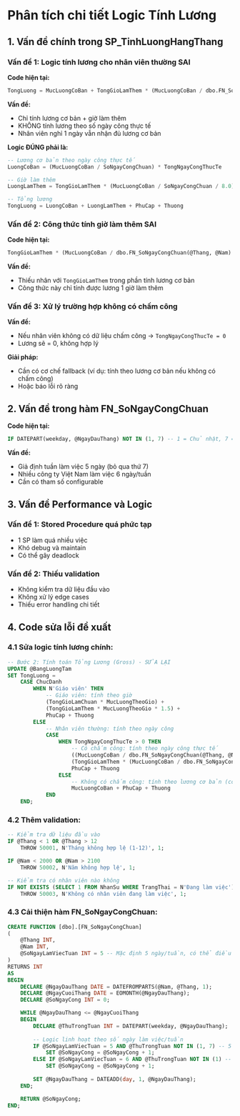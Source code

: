 # Phân tích chi tiết Logic Tính Lương

## 1. Vấn đề chính trong SP_TinhLuongHangThang

### Vấn đề 1: Logic tính lương cho nhân viên thường SAI

**Code hiện tại:**
```sql
TongLuong = MucLuongCoBan + TongGioLamThem * (MucLuongCoBan / dbo.FN_SoNgayCongChuan(@Thang, @Nam) / 8.0) * 1.5
```

**Vấn đề:**
- Chỉ tính lương cơ bản + giờ làm thêm
- KHÔNG tính lương theo số ngày công thực tế
- Nhân viên nghỉ 1 ngày vẫn nhận đủ lương cơ bản

**Logic ĐÚNG phải là:**
```sql
-- Lương cơ bản theo ngày công thực tế
LuongCoBan = (MucLuongCoBan / SoNgayCongChuan) * TongNgayCongThucTe

-- Giờ làm thêm
LuongLamThem = TongGioLamThem * (MucLuongCoBan / SoNgayCongChuan / 8.0) * 1.5

-- Tổng lương
TongLuong = LuongCoBan + LuongLamThem + PhuCap + Thuong
```

### Vấn đề 2: Công thức tính giờ làm thêm SAI

**Code hiện tại:**
```sql
TongGioLamThem * (MucLuongCoBan / dbo.FN_SoNgayCongChuan(@Thang, @Nam) / 8.0) * 1.5
```

**Vấn đề:**
- Thiếu nhân với `TongGioLamThem` trong phần tính lương cơ bản
- Công thức này chỉ tính được lương 1 giờ làm thêm

### Vấn đề 3: Xử lý trường hợp không có chấm công

**Vấn đề:**
- Nếu nhân viên không có dữ liệu chấm công → `TongNgayCongThucTe = 0`
- Lương sẽ = 0, không hợp lý

**Giải pháp:**
- Cần có cơ chế fallback (ví dụ: tính theo lương cơ bản nếu không có chấm công)
- Hoặc báo lỗi rõ ràng

## 2. Vấn đề trong hàm FN_SoNgayCongChuan

**Code hiện tại:**
```sql
IF DATEPART(weekday, @NgayDauThang) NOT IN (1, 7) -- 1 = Chủ nhật, 7 = Thứ bảy
```

**Vấn đề:**
- Giả định tuần làm việc 5 ngày (bỏ qua thứ 7)
- Nhiều công ty Việt Nam làm việc 6 ngày/tuần
- Cần có tham số configurable

## 3. Vấn đề Performance và Logic

### Vấn đề 1: Stored Procedure quá phức tạp
- 1 SP làm quá nhiều việc
- Khó debug và maintain
- Có thể gây deadlock

### Vấn đề 2: Thiếu validation
- Không kiểm tra dữ liệu đầu vào
- Không xử lý edge cases
- Thiếu error handling chi tiết

## 4. Code sửa lỗi đề xuất

### 4.1 Sửa logic tính lương chính:

```sql
-- Bước 2: Tính toán Tổng Lương (Gross) - SỬA LẠI
UPDATE @BangLuongTam
SET TongLuong = 
    CASE ChucDanh
        WHEN N'Giáo viên' THEN 
            -- Giáo viên: tính theo giờ
            (TongGioLamChuan * MucLuongTheoGio) + 
            (TongGioLamThem * MucLuongTheoGio * 1.5) + 
            PhuCap + Thuong
        ELSE 
            -- Nhân viên thường: tính theo ngày công
            CASE 
                WHEN TongNgayCongThucTe > 0 THEN
                    -- Có chấm công: tính theo ngày công thực tế
                    ((MucLuongCoBan / dbo.FN_SoNgayCongChuan(@Thang, @Nam)) * TongNgayCongThucTe) +
                    (TongGioLamThem * (MucLuongCoBan / dbo.FN_SoNgayCongChuan(@Thang, @Nam) / 8.0) * 1.5) +
                    PhuCap + Thuong
                ELSE
                    -- Không có chấm công: tính theo lương cơ bản (có thể cần điều chỉnh)
                    MucLuongCoBan + PhuCap + Thuong
            END
    END;
```

### 4.2 Thêm validation:

```sql
-- Kiểm tra dữ liệu đầu vào
IF @Thang < 1 OR @Thang > 12
    THROW 50001, N'Tháng không hợp lệ (1-12)', 1;

IF @Nam < 2000 OR @Nam > 2100
    THROW 50002, N'Năm không hợp lệ', 1;

-- Kiểm tra có nhân viên nào không
IF NOT EXISTS (SELECT 1 FROM NhanSu WHERE TrangThai = N'Đang làm việc')
    THROW 50003, N'Không có nhân viên đang làm việc', 1;
```

### 4.3 Cải thiện hàm FN_SoNgayCongChuan:

```sql
CREATE FUNCTION [dbo].[FN_SoNgayCongChuan]
(
    @Thang INT,
    @Nam INT,
    @SoNgayLamViecTuan INT = 5 -- Mặc định 5 ngày/tuần, có thể điều chỉnh
)
RETURNS INT
AS
BEGIN
    DECLARE @NgayDauThang DATE = DATEFROMPARTS(@Nam, @Thang, 1);
    DECLARE @NgayCuoiThang DATE = EOMONTH(@NgayDauThang);
    DECLARE @SoNgayCong INT = 0;

    WHILE @NgayDauThang <= @NgayCuoiThang
    BEGIN
        DECLARE @ThuTrongTuan INT = DATEPART(weekday, @NgayDauThang);
        
        -- Logic linh hoạt theo số ngày làm việc/tuần
        IF @SoNgayLamViecTuan = 5 AND @ThuTrongTuan NOT IN (1, 7) -- 5 ngày: bỏ CN, T7
            SET @SoNgayCong = @SoNgayCong + 1;
        ELSE IF @SoNgayLamViecTuan = 6 AND @ThuTrongTuan NOT IN (1) -- 6 ngày: chỉ bỏ CN
            SET @SoNgayCong = @SoNgayCong + 1;
            
        SET @NgayDauThang = DATEADD(day, 1, @NgayDauThang);
    END;

    RETURN @SoNgayCong;
END;
```